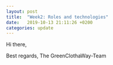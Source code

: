 ```yaml
---
layout: post
title:  "Week2: Roles and technologies"
date:   2019-10-13 21:11:26 +0200
categories: update
---
```


Hi there,


Best regards, The GreenClothaWay-Team
